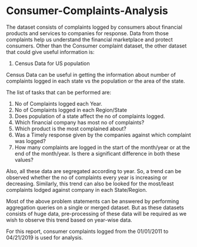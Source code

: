 # Consumer-Complaints-Analysis
The dataset consists of complaints logged by consumers about financial products and services to companies for response. Data from those complaints help us understand the financial marketplace and protect consumers.
Other than the Consumer complaint dataset, the other dataset that could give useful information is:
1. Census Data for US population

Census Data can be useful in getting the information about number of complaints logged in each state vs the population or the area of the state. 

The list of tasks that can be performed are:
1. No of Complaints logged each Year.
2. No of Complaints logged in each Region/State
3. Does population of a state affect the no of complaints logged.
4. Which financial company has most no of complaints?
5. Which product is the most complained about? 
6. Was a Timely response given by the companies against which complaint was logged?
7. How many complaints are logged in the start of the month/year or at the end of the month/year. Is there a significant difference in both these values?

Also, all these data are segregated according to year. So, a trend can be observed whether the no of complaints every year is increasing or decreasing. Similarly, this trend can also be looked for the most/least complaints lodged against company in each State/Region.

Most of the above problem statements can be answered by performing aggregation queries on a single or merged dataset. But as these datasets consists of huge data, pre-processing of these data will be required as we wish to observe this trend based on year-wise data.

For this report, consumer complaints logged from the 01/01/2011 to 04/21/2019 is used for analysis.
